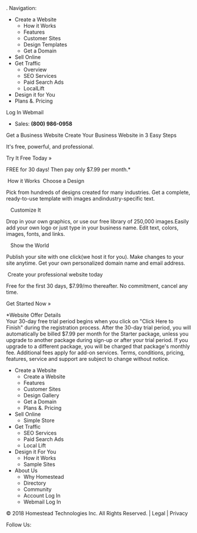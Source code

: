<iframe src="https://www.googletagmanager.com/ns.html?id=GTM-W955HZ9" height="0" width="0" style="display:none;visibility:hidden"></iframe>. Navigation:

*   Create a Website
    *   How it Works
    *   Features
    *   Customer Sites
    *   Design Templates
    *   Get a Domain
*   Sell Online
*   Get Traffic
    *   Overview
    *   SEO Services
    *   Paid Search Ads
    *   LocalLift
*   Design it for You
*   Plans &. Pricing

Log In Webmail

*   Sales: **(800) 986-0958**

Get a Business Website Create Your Business Website in 3 Easy Steps

It's free, powerful, and professional.

Try It Free Today »

FREE for 30 days! Then pay only $7.99 per month.\*

 How it Works  Choose a Design

Pick from hundreds of designs created for many industries. Get a complete, ready-to-use template with images andindustry-specific text.

   Customize It

Drop in your own graphics, or use our free library of 250,000 images.Easily add your own logo or just type in your business name. Edit text, colors, images, fonts, and links.

   Show the World

Publish your site with one click(we host it for you). Make changes to your site anytime. Get your own personalized domain name and email address.

 Create your professional website today

Free for the first 30 days, $7.99/mo thereafter. No commitment, cancel any time.

Get Started Now » 

\*Website Offer Details  
Your 30-day free trial period begins when you click on "Click Here to Finish" during the registration process. After the 30-day trial period, you will automatically be billed $7.99 per month for the Starter package, unless you upgrade to another package during sign-up or after your trial period. If you upgrade to a different package, you will be charged that package's monthly fee. Additional fees apply for add-on services. Terms, conditions, pricing, features, service and support are subject to change without notice.

*   Create a Website
    *   Create a Website
    *   Features
    *   Customer Sites
    *   Design Gallery
    *   Get a Domain
    *   Plans &. Pricing
*   Sell Online
    *   Simple Store
*   Get Traffic
    *   SEO Services
    *   Paid Search Ads
    *   Local Lift
*   Design it For You
    *   How it Works
    *   Sample Sites
*   About Us
    *   Why Homestead
    *   Directory
    *   Community
    *   Account Log In
    *   Webmail Log In

© 2018 Homestead Technologies Inc. All Rights Reserved. | Legal | Privacy

Follow Us: